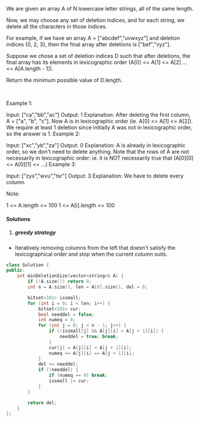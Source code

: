 We are given an array A of N lowercase letter strings, all of the same length.

Now, we may choose any set of deletion indices, and for each string, we delete all the characters in those indices.

For example, if we have an array A = ["abcdef","uvwxyz"] and deletion indices {0, 2, 3}, then the final array after deletions is ["bef","vyz"].

Suppose we chose a set of deletion indices D such that after deletions, the final array has its elements in lexicographic order (A[0] <= A[1] <= A[2] ... <= A[A.length - 1]).

Return the minimum possible value of D.length.

 

Example 1:

Input: ["ca","bb","ac"]
Output: 1
Explanation: 
After deleting the first column, A = ["a", "b", "c"].
Now A is in lexicographic order (ie. A[0] <= A[1] <= A[2]).
We require at least 1 deletion since initially A was not in lexicographic order, so the answer is 1.
Example 2:

Input: ["xc","yb","za"]
Output: 0
Explanation: 
A is already in lexicographic order, so we don't need to delete anything.
Note that the rows of A are not necessarily in lexicographic order:
ie. it is NOT necessarily true that (A[0][0] <= A[0][1] <= ...)
Example 3:

Input: ["zyx","wvu","tsr"]
Output: 3
Explanation: 
We have to delete every column.
 

Note:

1 <= A.length <= 100
1 <= A[i].length <= 100

#### Solutions

1. ##### greedy strategy

- Iteratively removing columns from the left that doesn't satisfy the lexicographical order and stop when the current column suits.

```cpp
class Solution {
public:
    int minDeletionSize(vector<string>& A) {
        if (!A.size()) return 0;
        int n = A.size(), len = A[0].size(), del = 0;

        bitset<101> issmall;
        for (int i = 0; i < len; i++) {
            bitset<101> cur;
            bool needdel = false;
            int numeq = 0;
            for (int j = 0; j < n - 1; j++) {
                if (!issmall[j] && A[j][i] > A[j + 1][i]) {
                    needdel = true; break;
                }
                cur[j] = A[j][i] < A[j + 1][i];
                numeq += A[j][i] == A[j + 1][i];
            }
            del += needdel;
            if (!needdel) {
                if (numeq == 0) break;
                issmall |= cur;
            }
        }

        return del;
    }
};
```